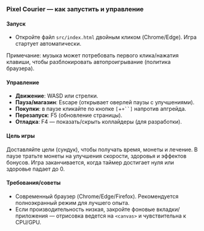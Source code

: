 ### Pixel Courier — как запустить и управление

#### Запуск
- Откройте файл `src/index.html` двойным кликом (Chrome/Edge). Игра стартует автоматически.

Примечание: музыка может потребовать первого клика/нажатия клавиши, чтобы разблокировать автопроигрывание (политика браузера).

#### Управление
- **Движение**: WASD или стрелки.
- **Пауза/магазин**: Escape (открывает оверлей паузы с улучшениями).
- **Покупки**: в паузе кликайте по кнопке `[`+`+``]` напротив апгрейда.
- **Перезапуск**: F5 (обновление страницы).
- **Отладка**: F4 — показать/скрыть коллайдеры (для разработки).

#### Цель игры
Доставляйте цели (сундук), чтобы получать время, монеты и лечение. В паузе тратьте монеты на улучшения скорости, здоровья и эффектов бонусов. Игра заканчивается, когда таймер достигает нуля или здоровье падает до 0.

#### Требования/советы
- Современный браузер (Chrome/Edge/Firefox). Рекомендуется полноэкранный режим для лучшего опыта.
- Если производительность низкая, закройте фоновые вкладки/приложения — отрисовка ведется на `<canvas>` и чувствительна к CPU/GPU.



